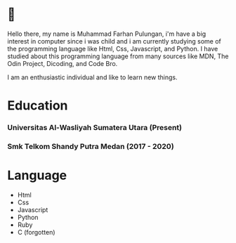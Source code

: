 # 👋
Hello there, my name is Muhammad Farhan Pulungan, i'm have a big interest in computer since i was child and i am currently studying some of the programming language like Html, Css, Javascript, and Python.
I have studied about this programming language from many sources like MDN, The Odin Project, Dicoding, and Code Bro.

I am an enthusiastic individual and like to learn new things.

# Education
  
### Universitas Al-Wasliyah Sumatera Utara (Present)
### Smk Telkom Shandy Putra Medan (2017 - 2020)

# Language
- Html
- Css
- Javascript
- Python
- Ruby
- C (forgotten)

